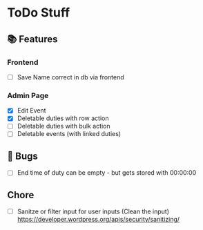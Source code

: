 # ToDo Stuff

## 📚 Features

### Frontend
- [ ] Save Name correct in db via frontend

### Admin Page
- [x] Edit Event
- [x] Deletable duties with row action
- [ ] Deletable duties with bulk action
- [ ] Deletable events (with linked duties)

## 🐞 Bugs

- [ ] End time of duty can be empty - but gets stored with 00:00:00

## Chore

- [ ] Sanitze or filter input for user inputs (Clean the input)
      https://developer.wordpress.org/apis/security/sanitizing/